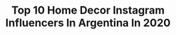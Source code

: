 ---
title: Top 10 Home Decor Instagram Influencers In Argentina In 2020
description: >-
  Find top home decor Instagram influencers in Argentina in 2020. Most popular hashtags: #homedecor #yomequedoencasa #emprender #cuarentena.
platform: Instagram
profiles:
  - username: "barbi_cabo"
    fullname: >-
      𝘉𝘢𝘳𝘣𝘪𝘦 𝘊𝘢𝘣𝘰
    location: "Argentina"
    followers: 67039
    engagement: 245
    commentsToLikes: 0.339498
    id: ck5hpwfdns32o0i11ginfm4q8
    verified: false
    hashtags: "#instamusic, #entretenimiento, #hairstyle, #photography"
  - username: "juntashacemos"
    fullname: >-
      Soy Agus Garcia Darwich
    location: "Argentina"
    followers: 65598
    engagement: 264
    commentsToLikes: 0.328397
    id: ck5q4vlmbqe370i118dnyxecr
    verified: false
    hashtags: "#2020, #murals, #ideasdecoracion, #vinilosdecorativos"
  - username: "mariacknits"
    fullname: >-
      Crochet, Tricot & Macramé
    location: "Argentina"
    followers: 31466
    engagement: 241
    commentsToLikes: 0.152583
    id: ck6u9yrsm0goo0j715dnu0tlj
    verified: false
    hashtags: "#crochetclutch, #macrame, #yomequedoencasa, #gipsystyle"
  - username: "vikarrieta"
    fullname: >-
      Vik Arrieta ᕱ #happimessxVik
    location: "Argentina"
    followers: 29832
    engagement: 230
    commentsToLikes: 0.062549
    id: ck137el4xb5ng0i194amo8dyi
    verified: false
    hashtags: "#tolix, #angeladavis, #manekineko, #yomequedoencasaleyendo"
  - username: "soyamodecasa"
    fullname: >-
      Amo de casa®
    location: "Argentina"
    followers: 218701
    engagement: 170
    commentsToLikes: 0.141191
    id: ck5qatd3zi59n0i114l3drpuq
    verified: true
    hashtags: "#studentlife, #frutosrojos, #solidaridad, #gardendesign"
  - username: "memerojas_lifestyle"
    fullname: >-
      Meme Lifestyle ☘️#bloggera
    location: "Argentina"
    followers: 35262
    engagement: 188
    commentsToLikes: 0.206005
    id: ck0vza16i82ds0i198a6sgw8d
    verified: false
    hashtags: "#anafrank, #mundoemprendedor, #procrear, #lifesport"
  - username: "atelier.botanico"
    fullname: >-
      ATELIER BOTÁNICO®
    location: "Argentina"
    followers: 35762
    engagement: 144
    commentsToLikes: 0.067055
    id: ck6tmszyi8h6p0j71c7hvvigx
    verified: false
    hashtags: "#shop, #marcos, #orden, #amano"
  - username: "_myfuntime"
    fullname: >-
      My Fun Time
    location: "Argentina"
    followers: 37262
    engagement: 149
    commentsToLikes: 0.101358
    id: ck5chis8dqut50i11rypw1usc
    verified: false
    hashtags: "#happybirthday, #botanicalcorner, #jungalowhome, #piedetorta"
  - username: "chapiday"
    fullname: >-
      Chapiday®️ Photographer
    location: "Argentina"
    followers: 9637
    engagement: 498
    commentsToLikes: 0.085714
    id: ck6uejgkora1l0j712nhjcl8l
    verified: false
    hashtags: "#pugclub, #matildablanco, #music, #bestdogever"
  - username: "jojilocat"
    fullname: >-
      Joji
    location: "Argentina"
    followers: 103470
    engagement: 308
    commentsToLikes: 0.043169
    id: ck0u0jrw1u0dp0i19kqkkepov
    verified: false
    hashtags: "#coronavirus, #argentina, #supporteachother, #hipstercowl"
---